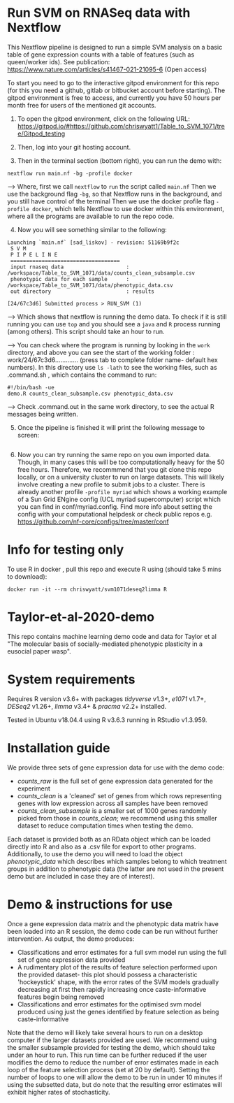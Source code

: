 # Run SVM on RNASeq data with Nextflow

This Nextflow pipeline is designed to run a simple SVM analysis on a basic table of gene expression counts with a table of features (such as queen/worker ids). See publication: https://www.nature.com/articles/s41467-021-21095-6 (Open access)

To start you need to go to the interactive gitpod environment for this repo (for this you need a github, gitlab or bitbucket account before starting). The gitpod environment is free to access, and currently you have 50 hours per month free for users of the mentioned git accounts.

1. To open the gitpod environment, click on the following URL: https://gitpod.io/#https://github.com/chriswyatt1/Table_to_SVM_1071/tree/Gitpod_testing

2. Then, log into your git hosting account.

3. Then in the terminal section (bottom right), you can run the demo with:
```
nextflow run main.nf -bg -profile docker
```
-->
Where, first we call `nextflow` to `run` the script called `main.nf`
Then we use the background flag `-bg`, so that Nextflow runs in the background, and you still have control of the terminal 
Then we use the docker profile flag `-profile docker`, which tells Nextflow to use docker within this environment, where all the programs are available to run the repo code. 

4. Now you will see something similar to the following:
```
Launching `main.nf` [sad_liskov] - revision: 51169b9f2c
 S V M 
 P I P E L I N E
 ===================================
 input rnaseq data                    : /workspace/Table_to_SVM_1071/data/counts_clean_subsample.csv
 phenotypic data for each sample      : /workspace/Table_to_SVM_1071/data/phenotypic_data.csv
 out directory                        : results
 
[24/67c3d6] Submitted process > RUN_SVM (1)
```

--> Which shows that nextflow is running the demo data. To check if it is still running you can use `top` and you should see a `java` and `R` process running (among others). This script should take an hour to run. 

--> You can check where the program is running by looking in the `work` directory, and above you can see the start of the working folder : work/24/67c3d6.............  (press tab to complete folder name- default hex numbers). In this directory use `ls -lath` to see the working files, such as .command.sh , which contains the command to run:

```
#!/bin/bash -ue
demo.R counts_clean_subsample.csv phenotypic_data.csv
```

--> Check .command.out  in the same work directory, to see the actual R messages being written.

5. Once the pipeline is finished it will print the following message to screen:

```

```

6. Now you can try running the same repo on you own imported data. Though, in many cases this will be too computationally heavy for the 50 free hours. Therefore, we recommmend that you git clone this repo locally, or on a university cluster to run on large datasets. This will likely involve creating a new profile to submit jobs to a cluster. There is already another profile `-profile myriad` which shows a working example of a Sun Grid ENgine config (UCL myriad supercomputer) script which you can find in conf/myriad.config. Find more info about setting the config with your computational helpdesk or check public repos e.g. https://github.com/nf-core/configs/tree/master/conf

# Info for testing only
To use R in docker , pull this repo and execute R using (should take 5 mins to download):

```
docker run -it --rm chriswyatt/svm1071deseq2limma R
```

# Taylor-et-al-2020-demo

This repo contains machine learning demo code and data for Taylor et al "The molecular basis of socially-mediated phenotypic plasticity in a eusocial paper wasp".

# System requirements

Requires R version v3.6+ with packages *tidyverse* v1.3+, *e1071* v1.7+, *DESeq2* v1.26+, *limma* v3.4+ & *pracma* v2.2+ installed.

Tested in Ubuntu v18.04.4 using R v3.6.3 running in RStudio v1.3.959.

# Installation guide

We provide three sets of gene expression data for use with the demo code:

  * *counts_raw* is the full set of gene expression data generated for the experiment
  * *counts_clean* is a 'cleaned' set of genes from which rows representing genes with low expression across all samples have been removed
  * *counts_clean_subsample* is a smaller set of 1000 genes randomly picked from those in *counts_clean*; we recommend using this smaller dataset to reduce computation times when testing the demo.
  
Each dataset is provided both as an RData object which can be loaded directly into R and also as a .csv file for export to other programs. Additionally, to use the demo you will need to load the object *phenotypic_data* which describes which samples belong to which treatment groups in addition to phenotypic data (the latter are not used in the present demo but are included in case they are of interest). 

# Demo & instructions for use

Once a gene expression data matrix and the phenotypic data matrix have been loaded into an R session, the demo code can be run without further intervention. As output, the demo produces:

 * Classifications and error estimates for a full svm model run using the full set of gene expression data provided
 * A rudimentary plot of the results of feature selection performed upon the provided dataset- this plot should possess a characteristic 'hockeystick' shape, with the error rates of the SVM models gradually decreasing at first then rapidly increasing once caste-informative features begin being removed
 * Classifications and error estimates for the optimised svm model produced using just the genes identified by feature selection as being caste-informative
 
 Note that the demo will likely take several hours to run on a desktop computer if the larger datasets provided are used. We recommend using the smaller subsample provided for testing the demo, which should take under an hour to run. This run time can be further reduced if the user modifies the demo to reduce the number of error estimates made in each loop of the feature selection process (set at 20 by default). Setting the number of loops to one will allow the demo to be run in under 10 minutes if using the subsetted data, but do note that the resulting error estimates will exhibit higher rates of stochasticity.  

